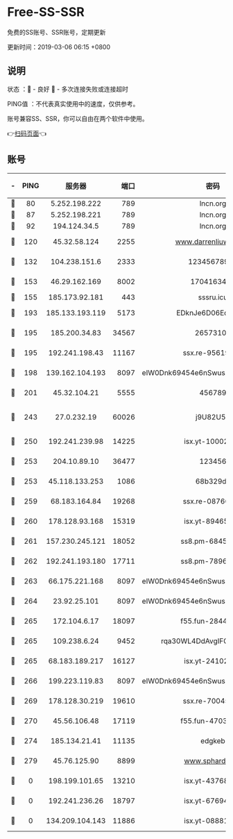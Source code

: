 # Free-SS-SSR

免费的SS账号、SSR账号，定期更新

更新时间：2019-03-06 06:15 +0800

## 说明

状态     ：🙂 - 良好 🙁 - 多次连接失败或连接超时

PING值   ：不代表真实使用中的速度，仅供参考。

账号兼容SS、SSR，你可以自由在两个软件中使用。

👉[扫码页面](https://liesauer.github.io/free-ss-ssr.github.io/)👈

## 账号

|-|PING|服务器|端口|密码|加密方式|区域|
|:----:|:----:|:-----:|-----:|:----:|:----:|:----:|
|🙂|80|5.252.198.222|789|lncn.org|rc4|JP|
|🙂|87|5.252.198.221|789|lncn.org|rc4|JP|
|🙂|92|194.124.34.5|789|lncn.org|rc4|JP|
|🙂|120|45.32.58.124|2255|www.darrenliuwei.com|aes-256-cfb|JP|
|🙂|132|104.238.151.6|2333|12345678900|aes-256-cfb|JP|
|🙂|153|46.29.162.169|8002|1704163453|aes-256-cfb|RU|
|🙂|155|185.173.92.181|443|sssru.icu|rc4-md5|RU|
|🙂|193|185.133.193.119|5173|EDknJe6D06EoWDaw|aes-256-cfb|US|
|🙂|195|185.200.34.83|34567|26573106|aes-256-cfb|US|
|🙂|195|192.241.198.43|11167|ssx.re-95619566|aes-256-cfb|US|
|🙂|198|139.162.104.193|8097|eIW0Dnk69454e6nSwuspv9DmS201tQ0D|aes-256-cfb|JP|
|🙂|201|45.32.104.21|5555|456789|aes-256-cfb|SG|
|🙂|243|27.0.232.19|60026|j9U82U53|xchacha20-ietf-poly1305|HK|
|🙂|250|192.241.239.98|14225|isx.yt-10002331|aes-256-cfb|US|
|🙂|253|204.10.89.10|36477|123456|aes-256-cfb|US|
|🙂|253|45.118.133.253|1086|68b329da|aes-256-cfb|SG|
|🙂|259|68.183.164.84|19268|ssx.re-08766670|aes-256-cfb|US|
|🙂|260|178.128.93.168|15319|isx.yt-89465296|aes-256-cfb|SG|
|🙂|261|157.230.245.121|18052|ss8.pm-68457462|aes-256-cfb|SG|
|🙂|262|192.241.193.180|17711|ss8.pm-78965598|aes-256-cfb|US|
|🙂|263|66.175.221.168|8097|eIW0Dnk69454e6nSwuspv9DmS201tQ0D|aes-256-cfb|US|
|🙂|264|23.92.25.101|8097|eIW0Dnk69454e6nSwuspv9DmS201tQ0D|aes-256-cfb|US|
|🙂|265|172.104.6.17|18097|f55.fun-28441819|aes-256-cfb|US|
|🙂|265|109.238.6.24|9452|rqa30WL4DdAvgIFG6Fs3znzTa|aes-256-cfb|FR|
|🙂|265|68.183.189.217|16127|isx.yt-24102866|aes-256-cfb|SG|
|🙂|266|199.223.119.83|8097|eIW0Dnk69454e6nSwuspv9DmS201tQ0D|aes-256-cfb|US|
|🙂|269|178.128.30.219|19610|ssx.re-70045890|aes-256-cfb|SG|
|🙂|270|45.56.106.48|17119|f55.fun-47038034|aes-256-cfb|US|
|🙂|274|185.134.21.41|11135|edgkeb|aes-256-cfb|GB|
|🙂|279|45.76.125.90|8899|www.sphard.com|aes-256-cfb|JP|
|🙁|0|198.199.101.65|13210|isx.yt-43768936|aes-256-cfb|US|
|🙁|0|192.241.236.26|18797|isx.yt-67694274|aes-256-cfb|US|
|🙁|0|134.209.104.143|11886|isx.yt-08881056|aes-256-cfb|SG|
